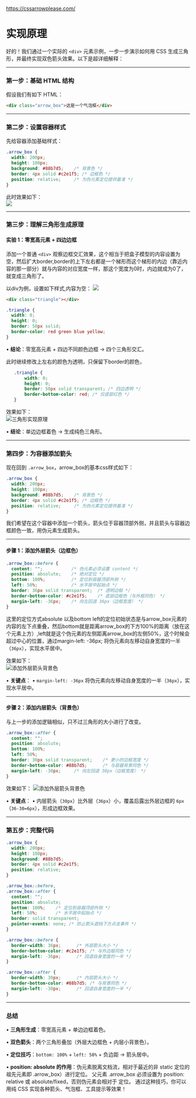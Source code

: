 https://cssarrowplease.com/
# 实现原理
好的！我们通过一个实际的 `<div>` 元素示例，一步一步演示如何用 CSS 生成三角形，并最终实现双色箭头效果。以下是超详细解释：

---

### **第一步：基础 HTML 结构**
假设我们有如下 HTML：
```html
<div class="arrow_box">这是一个气泡框</div>
```

---

### **第二步：设置容器样式**
先给容器添加基础样式：
```css
.arrow_box {
  width: 200px;
  height: 100px;
  background: #88b7d5;    /* 背景色 */
  border: 4px solid #c2e1f5; /* 边框色 */
  position: relative;     /* 为伪元素定位提供基准 */
}
```
此时效果如下：  
![](https://s3-gz01.didistatic.com/n9e-pub/image/doraemon/20240919120721.png)

---

### **第三步：理解三角形生成原理**
#### 实验 1：零宽高元素 + 四边边框
添加一个普通 `<div>` 观察边框交汇效果，这个相当于把盒子模型的内容设置为空，然后扩大border,border的上下左右都是一个梯形而这个梯形的内边（靠近内容的那一部分）就与内容的对应宽度一样，那这个宽度为0时，内边就成为0了，就变成三角形了。

以div为例，设置如下样式,内容为空：
<img src="./imges/1.png">

```html
<div class="triangle"></div>
```
```css
.triangle {
  width: 0;
  height: 0;
  border: 50px solid;
  border-color: red green blue yellow;
}
```

• **结论**：零宽高元素 + 四边不同颜色边框 → 四个三角形交汇。

此时继续修改上左右的颜色为透明，只保留下border的颜色，

```css
   .triangle {
       width: 0;
       height: 0;
       border: 50px solid transparent; /* 四边透明 */
       border-bottom-color: red; /* 仅底部红色 */
   }
```
效果如下：  
![三角形实现原理](./imges/2.png)

• **结论**：单边边框着色 → 生成纯色三角形。

---

### **第四步：为容器添加箭头**
现在回到 `.arrow_box`，arrow_box的基本css样式如下：

```css
.arrow_box {
  width: 200px;
  height: 100px;
  background: #88b7d5;    /* 背景色 */
  border: 4px solid #c2e1f5; /* 边框色 */
  position: relative;     /* 为伪元素定位提供基准 */
}
```
我们希望在这个容器中添加一个箭头，箭头位于容器顶部外侧，并且箭头与容器边框颜色一致，用伪元素生成箭头。

---

#### 步骤 1：添加外层箭头（边框色）
```css
.arrow_box::before {
  content: "";           /* 伪元素必须设置 content */
  position: absolute;    /* 绝对定位 */
  bottom: 100%;          /* 定位到容器顶部外侧 */
  left: 50%;             /* 水平居中起始点 */
  border: 36px solid transparent;  /* 透明边框 */
  border-bottom-color: #c2e1f5;    /* 底部边框色（与外框同色） */
  margin-left: -36px;    /* 向左回退 36px（边框宽度） */
}
```

这里的定位方式absolute 以及bottom left的定位初始状态是与arrow_box元素的内容的左下点重叠，然后bottom就是距离arrow_box的下方100%的距离（放在这个元素上方）,left就是这个伪元素的左侧距离arrow_box的左侧50%，这个时候会超过中心的位置，通过margin-left: -36px; 将伪元素向左移动自身宽度的一半（`36px`），实现水平居中。

  
效果如下：  
![添加外层箭头背景色](./imges/3.png)

• **关键点**：
• `margin-left: -36px` 将伪元素向左移动自身宽度的一半（`36px`），实现水平居中。

---

#### 步骤 2：添加内层箭头（背景色）
与上一步的添加逻辑相似，只不过三角形的大小进行了改变。
```css
.arrow_box::after {
  content: "";
  position: absolute;
  bottom: 100%;
  left: 50%;
  border: 30px solid transparent;    /* 更小的边框宽度 */
  border-bottom-color: #88b7d5;      /* 与容器背景同色 */
  margin-left: -30px;     /* 向左回退 30px（边框宽度） */
}
```
效果如下：
![添加外层箭头背景色](./imges/4.png)

• **关键点**：
• 内层箭头（`30px`）比外层（`36px`）小，覆盖后露出外层边框的 `6px`（`36-30=6px`），形成边框效果。

---

### **第五步：完整代码**
```css
.arrow_box {
  width: 200px;
  height: 100px;
  background: #88b7d5;
  border: 4px solid #c2e1f5;
  position: relative;
}

.arrow_box::before,
.arrow_box::after {
  content: "";
  position: absolute;
  bottom: 100%;    /* 定位到容器顶部外侧 */
  left: 50%;       /* 水平居中起始点 */
  border: solid transparent;
  pointer-events: none; /* 防止箭头遮挡下方点击事件 */
}

.arrow_box::before {
  border-width: 36px;      /* 外层箭头大小 */
  border-bottom-color: #c2e1f5; /* 与外边框同色 */
  margin-left: -36px;      /* 回退自身宽度的一半 */
}

.arrow_box::after {
  border-width: 30px;      /* 内层箭头大小 */
  border-bottom-color: #88b7d5; /* 与背景同色 */
  margin-left: -30px;      /* 回退自身宽度的一半 */
}
```
---

### **总结**
• **三角形生成**：零宽高元素 + 单边边框着色。

• **双色箭头**：两个三角形叠加（外层大边框色 + 内层小背景色）。

• **定位技巧**：`bottom: 100%` + `left: 50%` + 负边距 → 箭头居中。

• **position: absolute 的作用**：伪元素脱离文档流，相对于最近的非 static 定位的祖先元素即 .arrow_box）进行定位。
父元素 .arrow_box 必须设置为 position: relative 或 absolute/fixed，否则伪元素会相对于 <body> 定位。
通过这种技巧，你可以用纯 CSS 实现各种箭头、气泡框、工具提示等效果！